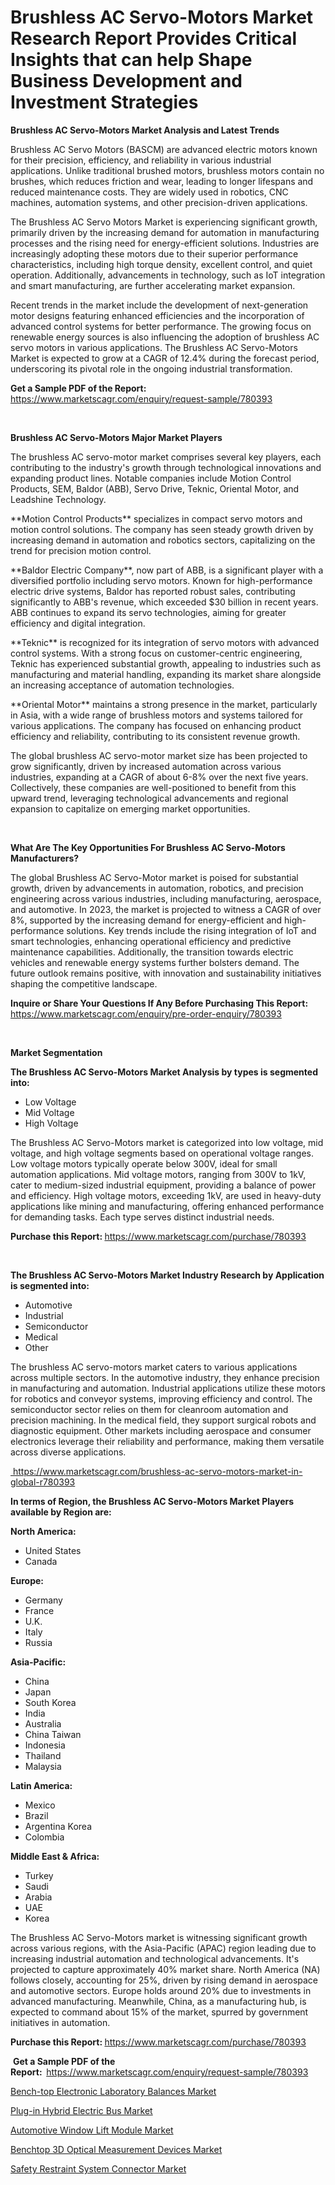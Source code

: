 <p><h1>Brushless AC Servo-Motors Market Research Report Provides Critical Insights that can help Shape Business Development and Investment Strategies</h1></p><p><strong>Brushless AC Servo-Motors Market Analysis and Latest Trends</strong></p>
<p><p>Brushless AC Servo Motors (BASCM) are advanced electric motors known for their precision, efficiency, and reliability in various industrial applications. Unlike traditional brushed motors, brushless motors contain no brushes, which reduces friction and wear, leading to longer lifespans and reduced maintenance costs. They are widely used in robotics, CNC machines, automation systems, and other precision-driven applications.</p><p>The Brushless AC Servo Motors Market is experiencing significant growth, primarily driven by the increasing demand for automation in manufacturing processes and the rising need for energy-efficient solutions. Industries are increasingly adopting these motors due to their superior performance characteristics, including high torque density, excellent control, and quiet operation. Additionally, advancements in technology, such as IoT integration and smart manufacturing, are further accelerating market expansion.</p><p>Recent trends in the market include the development of next-generation motor designs featuring enhanced efficiencies and the incorporation of advanced control systems for better performance. The growing focus on renewable energy sources is also influencing the adoption of brushless AC servo motors in various applications. The Brushless AC Servo-Motors Market is expected to grow at a CAGR of 12.4% during the forecast period, underscoring its pivotal role in the ongoing industrial transformation.</p></p>
<p><strong>Get a Sample PDF of the Report:&nbsp;</strong> <a href="https://www.marketscagr.com/enquiry/request-sample/780393?utm_campaign=1556&utm_medium=2&utm_source=Github&utm_content=ia&utm_term=15102024&utm_id=brushless-ac-servo-motors">https://www.marketscagr.com/enquiry/request-sample/780393</a></p>
<p>&nbsp;</p>
<p><strong>Brushless AC Servo-Motors Major Market Players</strong></p>
<p><p>The brushless AC servo-motor market comprises several key players, each contributing to the industry's growth through technological innovations and expanding product lines. Notable companies include Motion Control Products, SEM, Baldor (ABB), Servo Drive, Teknic, Oriental Motor, and Leadshine Technology.</p><p>**Motion Control Products** specializes in compact servo motors and motion control solutions. The company has seen steady growth driven by increasing demand in automation and robotics sectors, capitalizing on the trend for precision motion control. </p><p>**Baldor Electric Company**, now part of ABB, is a significant player with a diversified portfolio including servo motors. Known for high-performance electric drive systems, Baldor has reported robust sales, contributing significantly to ABB's revenue, which exceeded $30 billion in recent years. ABB continues to expand its servo technologies, aiming for greater efficiency and digital integration.</p><p>**Teknic** is recognized for its integration of servo motors with advanced control systems. With a strong focus on customer-centric engineering, Teknic has experienced substantial growth, appealing to industries such as manufacturing and material handling, expanding its market share alongside an increasing acceptance of automation technologies.</p><p>**Oriental Motor** maintains a strong presence in the market, particularly in Asia, with a wide range of brushless motors and systems tailored for various applications. The company has focused on enhancing product efficiency and reliability, contributing to its consistent revenue growth.</p><p>The global brushless AC servo-motor market size has been projected to grow significantly, driven by increased automation across various industries, expanding at a CAGR of about 6-8% over the next five years. Collectively, these companies are well-positioned to benefit from this upward trend, leveraging technological advancements and regional expansion to capitalize on emerging market opportunities.</p></p>
<p>&nbsp;</p>
<p><strong>What Are The Key Opportunities For Brushless AC Servo-Motors Manufacturers?</strong></p>
<p><p>The global Brushless AC Servo-Motor market is poised for substantial growth, driven by advancements in automation, robotics, and precision engineering across various industries, including manufacturing, aerospace, and automotive. In 2023, the market is projected to witness a CAGR of over 8%, supported by the increasing demand for energy-efficient and high-performance solutions. Key trends include the rising integration of IoT and smart technologies, enhancing operational efficiency and predictive maintenance capabilities. Additionally, the transition towards electric vehicles and renewable energy systems further bolsters demand. The future outlook remains positive, with innovation and sustainability initiatives shaping the competitive landscape.</p></p>
<p><strong>Inquire or Share Your Questions If Any Before Purchasing This Report:</strong> <a href="https://www.marketscagr.com/enquiry/pre-order-enquiry/780393?utm_campaign=1556&utm_medium=2&utm_source=Github&utm_content=ia&utm_term=15102024&utm_id=brushless-ac-servo-motors">https://www.marketscagr.com/enquiry/pre-order-enquiry/780393</a></p>
<p>&nbsp;</p>
<p><strong>Market Segmentation</strong></p>
<p><strong>The Brushless AC Servo-Motors Market Analysis by types is segmented into:</strong></p>
<p><ul><li>Low Voltage</li><li>Mid Voltage</li><li>High Voltage</li></ul></p>
<p><p>The Brushless AC Servo-Motors market is categorized into low voltage, mid voltage, and high voltage segments based on operational voltage ranges. Low voltage motors typically operate below 300V, ideal for small automation applications. Mid voltage motors, ranging from 300V to 1kV, cater to medium-sized industrial equipment, providing a balance of power and efficiency. High voltage motors, exceeding 1kV, are used in heavy-duty applications like mining and manufacturing, offering enhanced performance for demanding tasks. Each type serves distinct industrial needs.</p></p>
<p><strong>Purchase this Report:&nbsp;</strong><a href="https://www.marketscagr.com/purchase/780393?utm_campaign=1556&utm_medium=2&utm_source=Github&utm_content=ia&utm_term=15102024&utm_id=brushless-ac-servo-motors">https://www.marketscagr.com/purchase/780393</a></p>
<p>&nbsp;</p>
<p><strong>The Brushless AC Servo-Motors Market Industry Research by Application is segmented into:</strong></p>
<p><ul><li>Automotive</li><li>Industrial</li><li>Semiconductor</li><li>Medical</li><li>Other</li></ul></p>
<p><p>The brushless AC servo-motors market caters to various applications across multiple sectors. In the automotive industry, they enhance precision in manufacturing and automation. Industrial applications utilize these motors for robotics and conveyor systems, improving efficiency and control. The semiconductor sector relies on them for cleanroom automation and precision machining. In the medical field, they support surgical robots and diagnostic equipment. Other markets including aerospace and consumer electronics leverage their reliability and performance, making them versatile across diverse applications.</p></p>
<p><a href="https://www.marketscagr.com/brushless-ac-servo-motors-market-in-global-r780393?utm_campaign=1556&utm_medium=2&utm_source=Github&utm_content=ia&utm_term=15102024&utm_id=brushless-ac-servo-motors">&nbsp;https://www.marketscagr.com/brushless-ac-servo-motors-market-in-global-r780393</a></p>
<p><strong>In terms of Region, the Brushless AC Servo-Motors Market Players available by Region are:</strong></p>
<p>
    <p> <strong> North America: </strong>
        <ul>
            <li>United States</li>
            <li>Canada</li>
        </ul>
        </p> 
    <p> <strong> Europe: </strong>
        <ul>
            <li>Germany</li>
            <li>France</li>
            <li>U.K.</li>
            <li>Italy</li>
            <li>Russia</li>
        </ul>
        </p> 
    <p> <strong> Asia-Pacific: </strong>
        <ul>
            <li>China</li>
            <li>Japan</li>
            <li>South Korea</li>
            <li>India</li>
            <li>Australia</li>
            <li>China Taiwan</li>
            <li>Indonesia</li>
            <li>Thailand</li>
            <li>Malaysia</li>
        </ul>
        </p> 
    <p> <strong> Latin America: </strong>
        <ul>
            <li>Mexico</li>
            <li>Brazil</li>
            <li>Argentina Korea</li>
            <li>Colombia</li>
        </ul>
        </p> 
    <p> <strong> Middle East & Africa: </strong>
        <ul>
            <li>Turkey</li>
            <li>Saudi</li>
            <li>Arabia</li>
            <li>UAE</li>
            <li>Korea</li>
        </ul>
    </p>
    </p>
<p><p>The Brushless AC Servo-Motors market is witnessing significant growth across various regions, with the Asia-Pacific (APAC) region leading due to increasing industrial automation and technological advancements. It's projected to capture approximately 40% market share. North America (NA) follows closely, accounting for 25%, driven by rising demand in aerospace and automotive sectors. Europe holds around 20% due to investments in advanced manufacturing. Meanwhile, China, as a manufacturing hub, is expected to command about 15% of the market, spurred by government initiatives in automation.</p></p>
<p><strong>Purchase this Report: </strong><a href="https://www.marketscagr.com/purchase/780393?utm_campaign=1556&utm_medium=2&utm_source=Github&utm_content=ia&utm_term=15102024&utm_id=brushless-ac-servo-motors">https://www.marketscagr.com/purchase/780393</a></p>
<p>&nbsp;<strong>Get a Sample PDF of the Report:&nbsp;&nbsp;</strong><a href="https://www.marketscagr.com/enquiry/request-sample/780393?utm_campaign=1556&utm_medium=2&utm_source=Github&utm_content=ia&utm_term=15102024&utm_id=brushless-ac-servo-motors">https://www.marketscagr.com/enquiry/request-sample/780393</a></p>
<p><strong></strong></p>
<p><p><a href="https://github.com/juniordelafrance/Market-Research-Report-List-5/blob/main/bench-top-electronic-laboratory-balances-market.md?utm_campaign=1556&utm_medium=2&utm_source=Github&utm_content=ia&utm_term=15102024&utm_id=brushless-ac-servo-motors">Bench-top Electronic Laboratory Balances Market</a></p><p><a href="https://www.linkedin.com/pulse/plug-in-hybrid-electric-bus-market-trends-strategic-insights-bzzxe?utm_campaign=1556&utm_medium=2&utm_source=Github&utm_content=ia&utm_term=15102024&utm_id=brushless-ac-servo-motors">Plug-in Hybrid Electric Bus Market</a></p><p><a href="https://www.linkedin.com/pulse/automotive-window-lift-module-market-consolidation-impact-esiqc?utm_campaign=1556&utm_medium=2&utm_source=Github&utm_content=ia&utm_term=15102024&utm_id=brushless-ac-servo-motors">Automotive Window Lift Module Market</a></p><p><a href="https://github.com/FassouRP/Market-Research-Report-List-6/blob/main/benchtop-3d-optical-measurement-devices-market.md?utm_campaign=1556&utm_medium=2&utm_source=Github&utm_content=ia&utm_term=15102024&utm_id=brushless-ac-servo-motors">Benchtop 3D Optical Measurement Devices Market</a></p><p><a href="https://www.linkedin.com/pulse/safety-restraint-system-connector-market-industry-trends-forecast-nrp9e?utm_campaign=1556&utm_medium=2&utm_source=Github&utm_content=ia&utm_term=15102024&utm_id=brushless-ac-servo-motors">Safety Restraint System Connector Market</a></p></p>
